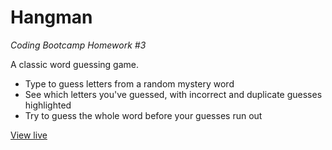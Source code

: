 # Hangman
*Coding Bootcamp Homework #3*

A classic word guessing game.
- Type to guess letters from a random mystery word
- See which letters you've guessed, with incorrect and duplicate guesses highlighted
- Try to guess the whole word before your guesses run out

[View live](https://bigreader.github.io/bootcamp-hangman/)
